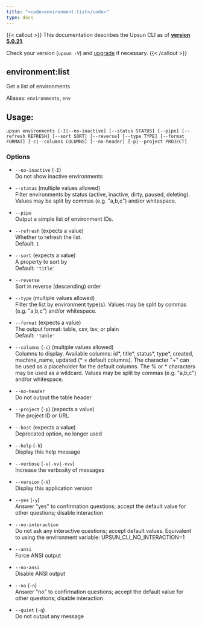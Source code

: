 ```yaml
---
title: "<code>environment:list</code>"
type: docs
---
```


{{< callout >}}
  This documentation describes the Upsun CLI as of **[version 5.0.21](https://github.com/platformsh/cli/releases/tag/5.0.21)**.
  
  Check your version (`upsun -V`) and [upgrade](/cli/#upgrade-the-cli) if necessary.
{{< /callout >}}

environment:list
----------------
Get a list of environments

Aliases: `environments`, `env`

## Usage:

```
upsun environments [-I|--no-inactive] [--status STATUS] [--pipe] [--refresh REFRESH] [--sort SORT] [--reverse] [--type TYPE] [--format FORMAT] [-c|--columns COLUMNS] [--no-header] [-p|--project PROJECT]
```

### Options

* `--no-inactive` (`-I`)  
  Do not show inactive environments

* `--status` (multiple values allowed)  
  Filter environments by status (active, inactive, dirty, paused, deleting).
Values may be split by commas (e.g. "a,b,c") and/or whitespace.

* `--pipe`  
  Output a simple list of environment IDs.

* `--refresh` (expects a value)  
  Whether to refresh the list.  
  Default: `1`

* `--sort` (expects a value)  
  A property to sort by  
  Default: `'title'`

* `--reverse`  
  Sort in reverse (descending) order

* `--type` (multiple values allowed)  
  Filter the list by environment type(s).
Values may be split by commas (e.g. "a,b,c") and/or whitespace.

* `--format` (expects a value)  
  The output format: table, csv, tsv, or plain  
  Default: `'table'`

* `--columns` (`-c`) (multiple values allowed)  
  Columns to display.
Available columns: id*, title*, status*, type*, created, machine_name, updated (* = default columns).
The character "+" can be used as a placeholder for the default columns.
The % or * characters may be used as a wildcard.
Values may be split by commas (e.g. "a,b,c") and/or whitespace.

* `--no-header`  
  Do not output the table header

* `--project` (`-p`) (expects a value)  
  The project ID or URL

* `--host` (expects a value)  
  Deprecated option, no longer used

* `--help` (`-h`)  
  Display this help message

* `--verbose` (`-v|-vv|-vvv`)  
  Increase the verbosity of messages

* `--version` (`-V`)  
  Display this application version

* `--yes` (`-y`)  
  Answer "yes" to confirmation questions; accept the default value for other questions; disable interaction

* `--no-interaction`  
  Do not ask any interactive questions; accept default values. Equivalent to using the environment variable: UPSUN_CLI_NO_INTERACTION=1

* `--ansi`  
  Force ANSI output

* `--no-ansi`  
  Disable ANSI output

* `--no` (`-n`)  
  Answer "no" to confirmation questions; accept the default value for other questions; disable interaction

* `--quiet` (`-q`)  
  Do not output any message


